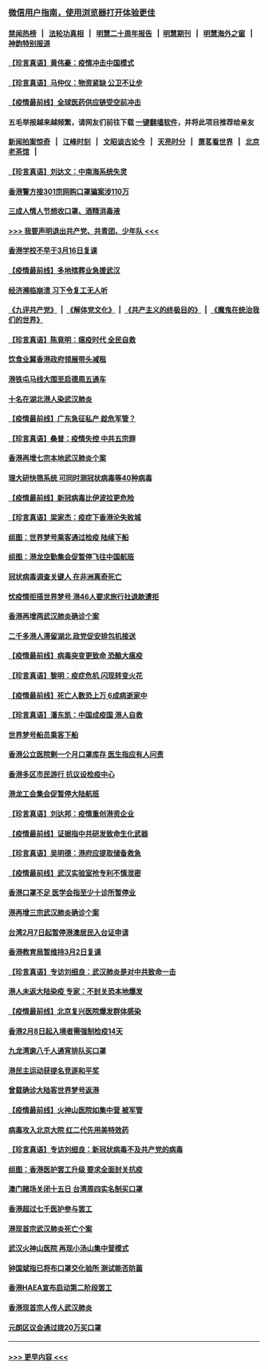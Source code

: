 ### [微信用户指南，使用浏览器打开体验更佳](https://github.com/gfw-breaker/banned-news1/blob/master/indexes/wechat-guide.md?t=0)
#### [禁闻热榜](热点新闻.md?t=0)  &nbsp;&nbsp;|&nbsp;&nbsp; [法轮功真相](https://github.com/gfw-breaker/truth/blob/master/README.md?t=0) &nbsp;&nbsp;|&nbsp;&nbsp; [明慧二十周年报告](https://github.com/gfw-breaker/mh-reports/blob/master/README.md?t=0) &nbsp;&nbsp;|&nbsp;&nbsp;[明慧期刊](https://github.com/gfw-breaker/mh-qikan) &nbsp;&nbsp;|&nbsp;&nbsp; [明慧海外之窗](https://github.com/gfw-breaker/mh-news/blob/master/README.md?t=0) &nbsp;&nbsp;|&nbsp;&nbsp; [神韵特别报道](https://github.com/gfw-breaker/mh-news/blob/master/shenyun.md?t=0)
#### [【珍言真语】黄伟豪：疫情冲击中国模式](../pages/nsc415/n11873482.md?t=02170622) 
#### [【珍言真语】马仲仪：物资紧缺 公卫不让步](../pages/nsc415/n11872315.md?t=02170622) 
#### [【疫情最前线】全球医药供应链受空前冲击](../pages/nsc415/n11869614.md?t=02170622) 
#### 五毛举报越来越频繁，请网友们前往下载 [一键翻墙软件](https://github.com/gfw-breaker/ssr-accounts)，并将此项目推荐给亲友
#### [新闻拍案惊奇](https://github.com/gfw-breaker/banned-news1/blob/master/pages/link4.md) &nbsp;&nbsp;|&nbsp;&nbsp; [江峰时刻](https://github.com/gfw-breaker/banned-news1/blob/master/pages/link4.md) &nbsp;&nbsp;|&nbsp;&nbsp; [文昭谈古论今](https://github.com/gfw-breaker/banned-news1/blob/master/pages/link4.md) &nbsp;&nbsp;|&nbsp;&nbsp; [天亮时分](https://github.com/gfw-breaker/banned-news1/blob/master/pages/link4.md) &nbsp;&nbsp;|&nbsp;&nbsp; [萧茗看世界](https://github.com/gfw-breaker/banned-news1/blob/master/pages/link4.md) &nbsp;&nbsp;|&nbsp;&nbsp; [北京老茶馆](https://github.com/gfw-breaker/banned-news1/blob/master/pages/link4.md) &nbsp;&nbsp;|&nbsp;&nbsp; 
#### [【珍言真语】刘达文：中南海系统失灵](../pages/nsc415/n11869465.md?t=02170622) 
#### [香港警方接301宗网购口罩骗案涉110万](../pages/nsc415/n11867572.md?t=02170622) 
#### [三成人情人节想收口罩、酒精消毒液](../pages/nsc415/n11867523.md?t=02170622) 
#### [>>> 我要声明退出共产党、共青团、少年队 <<<](https://github.com/begood0513/goodnews/blob/master/quit/letter.md) 
#### [香港学校不早于3月16日复课](../pages/nsc415/n11867498.md?t=02170622) 
#### [【疫情最前线】多地殡葬业急援武汉](../pages/nsc415/n11866914.md?t=02170622) 
#### [经济濒临崩溃 习下令复工无人听](../pages/nsc415/n11867269.md?t=02170622) 
#### [《九评共产党》](https://github.com/begood0513/9ping.md/blob/master/README.md) &nbsp;|&nbsp; [《解体党文化》](../../../../jtdwh.md/blob/master/README.md)  &nbsp;|&nbsp; [《共产主义的终极目的》](../../../../gczydzjmd.md/blob/master/README.md) &nbsp;|&nbsp; [《魔鬼在统治我们的世界》](../../../../mgztzwmdsj.md/blob/master/README.md) 
#### [【珍言真语】陈竟明：瘟疫时代 全民自救](../pages/nsc415/n11866765.md?t=02170622) 
#### [饮食业冀香港政府领展带头减租](../pages/nsc415/n11864876.md?t=02170622) 
#### [港铁屯马线大围至启德周五通车](../pages/nsc415/n11864842.md?t=02170622) 
#### [十名在湖北港人染武汉肺炎](../pages/nsc415/n11864807.md?t=02170622) 
#### [【疫情最前线】广东急征私产 趁危军管？](../pages/nsc415/n11864205.md?t=02170622) 
#### [【珍言真语】桑普：疫情失控 中共五宗罪](../pages/nsc415/n11864157.md?t=02170622) 
#### [香港再增七宗本地武汉肺炎个案](../pages/nsc415/n11862405.md?t=02170622) 
#### [理大研快筛系统 可同时测冠状病毒等40种病毒](../pages/nsc415/n11862376.md?t=02170622) 
#### [【疫情最前线】新冠病毒比伊波拉更危险](../pages/nsc415/n11862199.md?t=02170622) 
#### [【珍言真语】梁家杰：疫症下香港沦失败城](../pages/nsc415/n11861588.md?t=02170622) 
#### [组图：世界梦号乘客通过检疫 陆续下船](../pages/nsc415/n11858302.md?t=02170622) 
#### [组图：港龙空勤集会促暂停飞往中国航班](../pages/nsc415/n11858190.md?t=02170622) 
#### [冠状病毒调查关键人 在非洲离奇死亡](../pages/nsc415/n11859798.md?t=02170622) 
#### [忧疫情拒搭世界梦号 港46人要求旅行社退款遭拒](../pages/nsc415/n11859849.md?t=02170622) 
#### [香港再增两武汉肺炎确诊个案](../pages/nsc415/n11859833.md?t=02170622) 
#### [二千多港人滞留湖北 政党促安排包机接送](../pages/nsc415/n11859831.md?t=02170622) 
#### [【疫情最前线】病毒突变更致命 恐酿大瘟疫](../pages/nsc415/n11859604.md?t=02170622) 
#### [【珍言真语】黎明：疫症危机 闪现转变火花](../pages/nsc415/n11859199.md?t=02170622) 
#### [【疫情最前线】死亡人数恐上万 6成病逝家中](../pages/nsc415/n11856687.md?t=02170622) 
#### [【珍言真语】潘东凯：中国成疫国 港人自救](../pages/nsc415/n11856962.md?t=02170622) 
#### [世界梦号船员乘客下船](../pages/nsc415/n11856883.md?t=02170622) 
#### [香港公立医院剩一个月口罩库存 医生指应有人问责](../pages/nsc415/n11856875.md?t=02170622) 
#### [香港多区市民游行 抗议设检疫中心](../pages/nsc415/n11856866.md?t=02170622) 
#### [港龙工会集会促暂停大陆航班](../pages/nsc415/n11856840.md?t=02170622) 
#### [【珍言真语】刘达邦：疫情重创港资企业](../pages/nsc415/n11854274.md?t=02170622) 
#### [【疫情最前线】证据指中共研发致命生化武器](../pages/nsc415/n11853087.md?t=02170622) 
#### [【珍言真语】吴明德：港府应提取储备救急](../pages/nsc415/n11852734.md?t=02170622) 
#### [【疫情最前线】武汉实验室抢专利不慎泄密](../pages/nsc415/n11850310.md?t=02170622) 
#### [香港口罩不足 医学会指至少十诊所暂停业](../pages/nsc415/n11850301.md?t=02170622) 
#### [港再增三宗武汉肺炎确诊个案](../pages/nsc415/n11850328.md?t=02170622) 
#### [台湾2月7日起暂停港澳居民入台证申请](../pages/nsc415/n11850304.md?t=02170622) 
#### [香港教育局暂维持3月2日复课](../pages/nsc415/n11850260.md?t=02170622) 
#### [【珍言真语】专访刘细良：武汉肺炎是对中共致命一击](../pages/nsc415/n11849934.md?t=02170622) 
#### [港人未返大陆染疫 专家：不封关恐本地爆发](../pages/nsc415/n11848021.md?t=02170622) 
#### [【疫情最前线】北京复兴医院爆发群体感染](../pages/nsc415/n11847626.md?t=02170622) 
#### [香港2月8日起入境者需强制检疫14天](../pages/nsc415/n11847658.md?t=02170622) 
#### [九龙湾逾八千人通宵排队买口罩](../pages/nsc415/n11847647.md?t=02170622) 
#### [港民主运动获提名竞逐和平奖](../pages/nsc415/n11847633.md?t=02170622) 
#### [曾载确诊大陆客世界梦号返港](../pages/nsc415/n11847608.md?t=02170622) 
#### [【疫情最前线】火神山医院如集中营 被军管](../pages/nsc415/n11847524.md?t=02170622) 
#### [病毒攻入北京大院 红二代先用美特效药](../pages/nsc415/n11847427.md?t=02170622) 
#### [【珍言真语】专访刘细良：新冠状病毒不及共产党的病毒](../pages/nsc415/n11847164.md?t=02170622) 
#### [组图：香港医护罢工升级 要求全面封关抗疫](../pages/nsc415/n11844107.md?t=02170622) 
#### [澳门赌场关闭十五日 台湾周四实名制买口罩](../pages/nsc415/n11845083.md?t=02170622) 
#### [香港超过七千医护参与罢工](../pages/nsc415/n11845051.md?t=02170622) 
#### [港现首宗武汉肺炎死亡个案](../pages/nsc415/n11844998.md?t=02170622) 
#### [武汉火神山医院 再现小汤山集中营模式](../pages/nsc415/n11844763.md?t=02170622) 
#### [钟国斌指已将布口罩交化验所 测试能否防菌](../pages/nsc415/n11842783.md?t=02170622) 
#### [香港HAEA宣布启动第二阶段罢工](../pages/nsc415/n11842723.md?t=02170622) 
#### [香港现首宗人传人武汉肺炎](../pages/nsc415/n11842766.md?t=02170622) 
#### [元朗区议会通过拨20万买口罩](../pages/nsc415/n11842754.md?t=02170622) 

----
#### [ >>> 更早内容 <<< ](../indexes/nsc415-earlier.md)
